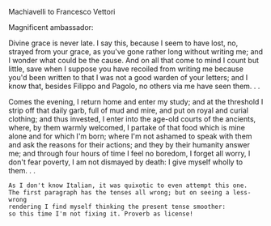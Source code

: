 Machiavelli to Francesco Vettori

Magnificent ambassador:

Divine grace is never late. I say this, because I seem to have lost,
no, strayed from your grace, as you've gone rather long without
writing me; and I wonder what could be the cause. And on all that come
to mind I count but little, save when I suppose you have recoiled from
writing me because you'd been written to that I was not a good warden
of your letters; and I know that, besides Filippo and Pagolo, no
others via me have seen them. . .

Comes the evening, I return home and enter my study; and at the
threshold I strip off that daily garb, full of mud and mire, and put
on royal and curial clothing; and thus invested, I enter into the
age-old courts of the ancients, where, by them warmly welcomed, I
partake of that food which is mine alone and for which I'm born; where
I'm not ashamed to speak with them and ask the reasons for their
actions; and they by their humanity answer me; and through four hours
of time I feel no boredom, I forget all worry, I don't fear poverty, I
am not dismayed by death: I give myself wholly to them. . .

```
As I don't know Italian, it was quixotic to even attempt this one.
The first paragraph has the tenses all wrong; but on seeing a less-wrong
rendering I find myself thinking the present tense smoother:
so this time I'm not fixing it. Proverb as license!
```
